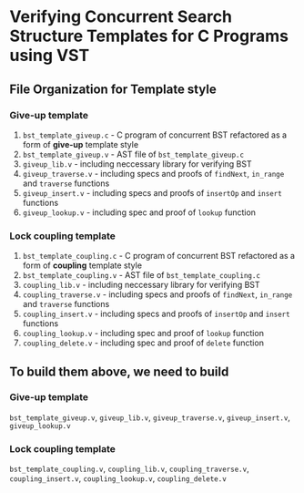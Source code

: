 # Verifying Concurrent Search Structure Templates for C Programs using VST
## File Organization for Template style

### Give-up template
1. `bst_template_giveup.c` - C program of concurrent BST refactored as a form of **give-up** template style
2. `bst_template_giveup.v` - AST file of `bst_template_giveup.c`
3. `giveup_lib.v` - including neccessary library for verifying BST 
4. `giveup_traverse.v` - including specs and proofs of `findNext`, `in_range` and `traverse` functions
5. `giveup_insert.v` - including specs and proofs of `insertOp` and `insert` functions
6. `giveup_lookup.v` - including spec and proof of `lookup` function
### Lock coupling template
1. `bst_template_coupling.c` - C program of concurrent BST refactored as a form of **coupling** template style
2. `bst_template_coupling.v` - AST file of `bst_template_coupling.c`
3. `coupling_lib.v` - including neccessary library for verifying BST 
4. `coupling_traverse.v` - including specs and proofs of `findNext`, `in_range` and `traverse` functions
5. `coupling_insert.v` - including specs and proofs of `insertOp` and `insert` functions
6. `coupling_lookup.v` - including spec and proof of `lookup` function
7. `coupling_delete.v` - including spec and proof of `delete` function

## To build them above, we need to build 
### Give-up template
`bst_template_giveup.v`, `giveup_lib.v`, `giveup_traverse.v`, `giveup_insert.v`, `giveup_lookup.v`
### Lock coupling template
`bst_template_coupling.v`, `coupling_lib.v`, `coupling_traverse.v`, `coupling_insert.v`, `coupling_lookup.v`, `coupling_delete.v`